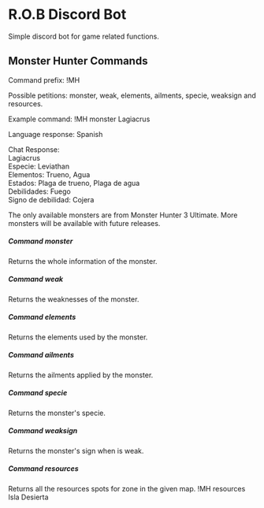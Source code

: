 # R.O.B Discord Bot

Simple discord bot for game related functions.

## Monster Hunter Commands

Command prefix: !MH

Possible petitions: monster, weak, elements, ailments, specie, weaksign and resources.

Example command: !MH monster Lagiacrus

Language response: Spanish

Chat Response:  
  Lagiacrus  
  Especie: Leviathan  
  Elementos: Trueno, Agua  
  Estados: Plaga de trueno, Plaga de agua  
  Debilidades: Fuego  
  Signo de debilidad: Cojera  
  
The only available monsters are from Monster Hunter 3 Ultimate. More monsters will be available with future releases.

##### Command monster

Returns the whole information of the monster.

##### Command weak

Returns the weaknesses of the monster.

##### Command elements

Returns the elements used by the monster.

##### Command ailments

Returns the ailments applied by the monster.

##### Command specie

Returns the monster's specie.

##### Command weaksign

Returns the monster's sign when is weak.

##### Command resources

Returns all the resources spots for zone in the given map. !MH resources Isla Desierta
